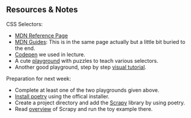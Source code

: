 ## Resources & Notes 

CSS Selectors:

* [MDN Reference Page](https://developer.mozilla.org/en-US/docs/Web/CSS/CSS_selectors)
* [MDN Guides](https://developer.mozilla.org/en-US/docs/Web/CSS/CSS_selectors#guides): This is in the same page actually but a little bit buried to the end.
* [Codepen](https://codepen.io/pembeci/pen/oNOvyPG) we used in lecture.
* A cute [playground](https://flukeout.github.io/) with puzzles to teach various selectors.
* Another good playground, step by step [visual tutorial](https://selectors.app).

Preparation for next week:

* Complete at least one of the two playgrounds given above.
* [Install poetry](https://python-poetry.org/docs/#installing-with-the-official-installer) using the offical installer.
* Create a project directory and add the [Scrapy](https://scrapy.org/) library by using poetry.
* Read [overview](https://docs.scrapy.org/en/latest/intro/overview.html) of Scrapy and run the toy example there. 

